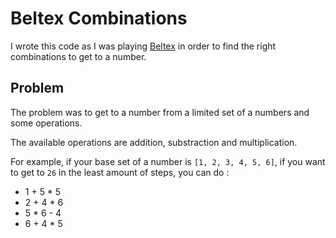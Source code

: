 # Beltex Combinations

I wrote this code as I was playing [Beltex](https://store.steampowered.com/app/2051420/Beltex/) in order to find the right combinations to get to a number.

## Problem

The problem was to get to a number from a limited set of a numbers and some operations.

The available operations are addition, substraction and multiplication.

For example, if your base set of a number is `[1, 2, 3, 4, 5, 6]`, if you want to get to `26` in the least amount of steps, you can do :
- 1 + 5 * 5
- 2 + 4 * 6
- 5 * 6 - 4
- 6 + 4 * 5
